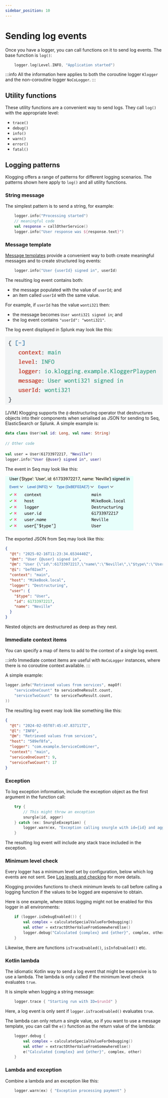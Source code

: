 ```yaml
---
sidebar_position: 10
---
```


# Sending log events

Once you have a logger, you can call functions on it to send log events. The base function is
`log()`:

```kotlin
    logger.log(Level.INFO, "Application started")
```

:::info
All the information here applies to both the coroutine logger `Klogger` and the non-coroutine
logger `NoCoLogger`.
:::

## Utility functions

These utility functions are a convenient way to send logs. They call `log()` with the
appropriate level:

- `trace()`
- `debug()`
- `info()`
- `warn()`
- `error()`
- `fatal()`

## Logging patterns

Klogging offers a range of patterns for different logging scenarios. The patterns shown here apply
to `log()` and all utility functions.

### String message

The simplest pattern is to send a string, for example:

```kotlin
    logger.info("Processing started")
    // meaningful code
    val response = callOtherService()
    logger.info("User response was ${response.text}")
```

### Message template

[Message templates](../context/message-templates.md) provide a convenient way to both create
meaningful messages and to create structured log events:

```kotlin
    logger.info("User {userId} signed in", userId)
```

The resulting log event contains both:

- the message populated with the value of `userId`; and
- an item called `userId` with the same value.

For example, if `userId` has the value `wonti321` then:

- the message becomes `User wonti321 signed in`; and
- the log event contains `"userId": "wonti321"`.

The log event displayed in Splunk may look like this:

![Example of structured event message in Splunk](/img/log-info-userId-splunk.png)

[JVM] Klogging supports the `@` destructuring operator that destructures objects into their
components when serialised as JSON for sending to Seq, ElasticSearch or Splunk. A simple example is:

```kotlin
data class User(val id: Long, val name: String)

// Other code

val user = User(61733972217, "Neville")
logger.info("User {@user} signed in", user)
```

The event in Seq may look like this:

![Example of destructured object message in Seq](/img/seq-destructuring-example.png)

The exported JSON from Seq may look like this:

```json
{
  "@t": "2025-02-16T11:23:34.6534440Z",
  "@mt": "User {@user} signed in",
  "@m": "User {\"id\":61733972217,\"name\":\"Neville\",\"$type\":\"User\"} signed in",
  "@i": "bef02ae7",
  "context": "main",
  "host": "MikeBook.local",
  "logger": "Destructuring",
  "user": {
    "$type": "User",
    "id": 61733972217,
    "name": "Neville"
  }
}
```

Nested objects are destructured as deep as they nest.

### Immediate context items

You can specify a map of items to add to the context of a single log event.

:::info
Immediate context items are useful with `NoCoLogger` instances, where there is no coroutine
context available.
:::

A simple example:

```kotlin
logger.info("Retrieved values from services", mapOf(
    "serviceOneCount" to serviceOneResult.count,
    "serviceTwoCount" to serviceTwoResult.count,
))
```

The resulting log event may look like something like this:

```json
{
  "@t": "2024-02-05T07:45:47.837117Z",
  "@l": "INFO",
  "@m": "Retrieved values from services",
  "host": "589ef8fa",
  "logger": "com.example.ServiceCombiner",
  "context": "main",
  "serviceOneCount": 9,
  "serviceTwoCount": 17
}
```

### Exception

To log exception information, include the exception object as the first argument in the function
call:

```kotlin
    try {
        // This might throw an exception
        snurgle(id, agger)
    } catch (ex: SnurgleException) {
        logger.warn(ex, "Exception calling snurgle with id={id} and agger={agger}", id, agger)
    }
```

The resulting log event will include any stack trace included in the exception.

### Minimum level check

Every logger has a minimum level set by configuration, below which log events are not sent.
See [Log levels and checking](../internals/level-checking.md) for more details.

Klogging provides functions to check minimum levels to call before calling a logging function
if the values to be logged are expensive to obtain.

Here is one example, where `DEBUG` logging might not be enabled for this logger in all environments:

```kotlin
    if (logger.isDebugEnabled()) {
        val complex = calculateSpecialValueForDebugging()
        val other = extractOtherValueFromSomewhereElse()
        logger.debug("Calculated {complex} and {other}", complex, other)
    }
```

Likewise, there are functions `isTraceEnabled()`, `isInfoEnabled()` etc.

### Kotlin lambda

The idiomatic Kotlin way to send a log event that might be expensive is to use a lambda.
The lambda is only called if the minimum level check evaluates `true`.

It is simple when logging a string message:

```kotlin
    logger.trace { "Starting run with ID=$runId" }
```

Here, a log event is only sent if `logger.isTraceEnabled()` evaluates `true`.

The lambda can only return a single value, so if you want to use a message template, you
can call the `e()` function as the return value of the lambda:

```kotlin
    logger.debug {
        val complex = calculateSpecialValueForDebugging()
        val other = extractOtherValueFromSomewhereElse()
        e("Calculated {complex} and {other}", complex, other)
    }
```

### Lambda and exception

Combine a lambda and an exception like this:

```kotlin
    logger.warn(ex) { "Exception processing payment" }
```
